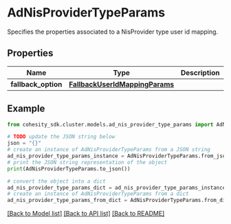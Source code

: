 # AdNisProviderTypeParams

Specifies the properties associated to a NisProvider type user id mapping.

## Properties

Name | Type | Description | Notes
------------ | ------------- | ------------- | -------------
**fallback_option** | [**FallbackUserIdMappingParams**](FallbackUserIdMappingParams.md) |  | 

## Example

```python
from cohesity_sdk.cluster.models.ad_nis_provider_type_params import AdNisProviderTypeParams

# TODO update the JSON string below
json = "{}"
# create an instance of AdNisProviderTypeParams from a JSON string
ad_nis_provider_type_params_instance = AdNisProviderTypeParams.from_json(json)
# print the JSON string representation of the object
print(AdNisProviderTypeParams.to_json())

# convert the object into a dict
ad_nis_provider_type_params_dict = ad_nis_provider_type_params_instance.to_dict()
# create an instance of AdNisProviderTypeParams from a dict
ad_nis_provider_type_params_from_dict = AdNisProviderTypeParams.from_dict(ad_nis_provider_type_params_dict)
```
[[Back to Model list]](../README.md#documentation-for-models) [[Back to API list]](../README.md#documentation-for-api-endpoints) [[Back to README]](../README.md)


